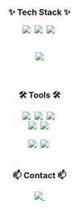 
<h3 align="center">✨ Tech Stack ✨</h3>
<div align="center">
  <img src="https://img.shields.io/badge/react-20232a.svg?style=for-the-badge&logo=react&logoColor=61DAFB" />&nbsp
  <img src="https://img.shields.io/badge/javascript-F7DF1E.svg?style=for-the-badge&logo=javascript&logoColor=20232a" />&nbsp
  <img src="https://img.shields.io/badge/html5-E34F26.svg?style=for-the-badge&logo=html5&logoColor=white" />&nbsp
</div>
<br>
<br>

<div align="center">
<!--   <img width="800px" src="https://github.com/j-nary/j-nary/blob/master/logo_unscreen.gif" /> -->
  <img src="https://github-readme-stats.vercel.app/api?username=lyra-j&show_icons=true&theme=midnight-purple" />
<!--   <img src="https://github-readme-repo.vercel.app/api?username=lyra-j&theme=dark&show_icons=true" /> -->
<!--   <img src="https://github-readme-stats.vercel.app/api/top-langs/?username=j-nary&layout=compact" /> -->
<!--   <img src="http://mazassumnida.wtf/api/v2/generate_badge?boj=jnary" /> -->
</div>

<div align="center">
<!--   <img src="https://img.shields.io/badge/styled--components-DB7093?style=for-the-badge&logo=styled-components&logoColor=ffd35b" />&nbsp -->
<!--   <img src="https://img.shields.io/badge/typescript-007ACC.svg?style=for-the-badge&logo=typescript&logoColor=white" />&nbsp -->
</div>

<br>

<div align="center">
<!--   <img src="https://img.shields.io/badge/python-3670A0?style=for-the-badge&logo=python&logoColor=ffdd54" />&nbsp -->
<!--   <img src="https://img.shields.io/badge/pandas-150458.svg?style=for-the-badge&logo=pandas&logoColor=white" />&nbsp -->
<!--   <img src="https://img.shields.io/badge/numpy-4d77cf.svg?style=for-the-badge&logo=numpy&logoColor=white" />&nbsp -->
<!--   <img src="https://img.shields.io/badge/openCV-11557c.svg?style=for-the-badge&logo=openCV&logoColor=white" />&nbsp -->
</div>

<div align="center">
<!--   <img src="https://img.shields.io/badge/d3.js-F9A03C?style=for-the-badge&logo=d3.js&logoColor=white" />&nbsp -->
<!--   <img src="https://img.shields.io/badge/android studio-3DDC84?style=for-the-badge&logo=androidstudio&logoColor=white" />&nbsp -->
<!--   <img src="https://img.shields.io/badge/c++-00599C?style=for-the-badge&logo=cplusplus&logoColor=white" />&nbsp -->
</div>

<!--
<br>
<h3 align="center">📚 Studying 📚</h3>
<div align="center">
  <img src="https://img.shields.io/badge/React%20Query-FF4154?style=for-the-badge&logo=react%20query&logoColor=white" />&nbsp
  <img src="https://img.shields.io/badge/Recoil-3578E5?style=for-the-badge&logo=recoil&logoColor=white" />&nbsp
</div>
-->

<br>

<h3 align="center">🛠 Tools 🛠</h3>
<div align="center">
  <img src="https://img.shields.io/badge/git-F05033.svg?style=for-the-badge&logo=git&logoColor=white" />&nbsp
  <img src="https://img.shields.io/badge/github-181717.svg?style=for-the-badge&logo=github&logoColor=white" />&nbsp
  <img src="https://img.shields.io/badge/Notion-F3F3F3.svg?style=for-the-badge&logo=notion&logoColor=black" />&nbsp
</div>

<div align="center">
  <img src="https://img.shields.io/badge/miricanvas-03C75A.svg?style=for-the-badge&logo=canvas&logoColor=white" />&nbsp
  <img src="https://img.shields.io/badge/figma-F24E1E.svg?style=for-the-badge&logo=figma&logoColor=white" />&nbsp
</div>

<br>

<div align="center">
  <img src="https://img.shields.io/badge/VSCode-2C2C32.svg?style=for-the-badge&logo=visual-studio-code&logoColor=22ABF3" />&nbsp
  <img src="https://img.shields.io/badge/jupyter-2C2C32.svg?style=for-the-badge&logo=jupyter&logoColor=F37726" />&nbsp
<!--   <img src="https://img.shields.io/badge/Colab-2C2C32.svg?style=for-the-badge&logo=googlecolab&logoColor=F9AB00" />&nbsp -->
</div>

<br>

<h3 align="center">📫 Contact 📫</h3>
<div align="center">
  <a href="https://velog.io/@ly-ra">
    <img src="https://img.shields.io/badge/Velog-1EBC8F?style=for-the-badge&logo=velog&logoColor=white" />&nbsp
  </a>
  <a href="20212908@soongsil.ac.kr">
<!--     <img src="https://img.shields.io/badge/20212908@soongsil.ac.kr-0078D4?style=for-the-badge&logo=microsoftoutlook&logoColor=white"/>&nbsp -->
  </a>
  <a href="https://blog.naver.com/j_nary">
<!--     <img src="https://img.shields.io/badge/blog-03C75A?style=for-the-badge&logo=naver&logoColor=white"/>&nbsp -->
  </a>
  <a href="https://www.instagram.com/j_naary/">
<!--     <img src="https://img.shields.io/badge/instagram-E4405F?style=for-the-badge&logo=instagram&logoColor=white"/>&nbsp -->
  </a>
</div>

<a href="https://github.com/devxb/gitanimals">
<!--   <img src="https://render.gitanimals.org/farms/{j-nary}" width="1000" height="250"/> -->
</a>

<!-- ![Readme Card](https://github-readme-stats.vercel.app/api/pin/?username=lyra-j&repo=github-readme-stats) -->
<!--
**j-nary/j-nary** is a ✨ _special_ ✨ repository because its `README.md` (this file) appears on your GitHub profile.

Here are some ideas to get you started:

- 🔭 I’m currently working on ...
- 🌱 I’m currently learning ...
- 👯 I’m looking to collaborate on ...
- 🤔 I’m looking for help with ...
- 💬 Ask me about ...
- 📫 How to reach me: ...
- 😄 Pronouns: ...
- ⚡ Fun fact: ...
-->
